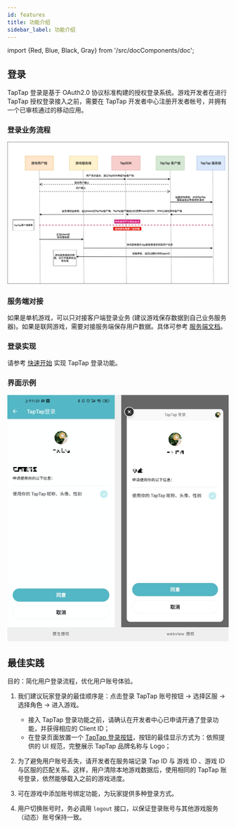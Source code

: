 ```yaml
---
id: features
title: 功能介绍
sidebar_label: 功能介绍
---
```

import {Red, Blue, Black, Gray} from '/src/docComponents/doc';

## 登录
TapTap 登录是基于 OAuth2.0 协议标准构建的授权登录系统。游戏开发者在进行 TapTap 授权登录接入之前，需要在 TapTap 开发者中心注册开发者帐号，并拥有一个已审核通过的移动应用。

### 登录业务流程
![](/img/tap_login.png)

### 服务端对接
如果是单机游戏，可以只对接客户端登录业务 (建议游戏保存数据到自己业务服务器)。如果是联网游戏，需要对接服务端保存用户数据。具体可参考 [服务端文档](/sdk/api/service/userinfo)。

### 登录实现
请参考 [快速开始](/sdk/) 实现 TapTap 登录功能。  

### 界面示例
![](/img/tap_taploginview.png)

<!-- ## 二、数据收集
如需开通，请联系我们的技术支持 QQ：3171097571 邮件：support@tapdb.com -->

## 最佳实践

目的：简化用户登录流程，优化用户账号体验。

1.  我们建议玩家登录的最佳顺序是：点击登录 TapTap 账号按钮 → 选择区服 → 选择角色 → 进入游戏。
    - 接入 TapTap 登录功能之前，请确认在开发者中心已申请开通了登录功能，并获得相应的 Client ID；
    - 在登录页面放置一个 [TapTap 登录按钮](/res/TapTapLoginButton.zip)，按钮的最佳显示方式为：<Red>依照提供的 UI 规范，完整展示 TapTap 品牌名称与 Logo</Red>；

2. 为了避免用户账号丢失，请开发者在服务端记录 Tap ID 与 游戏 ID 、游戏 ID 与区服的匹配关系。这样，用户清除本地游戏数据后，使用相同的 TapTap 账号登录，依然能够载入之前的游戏进度。

3. 可在游戏中添加账号绑定功能，为玩家提供多种登录方式。

4. 用户切换账号时，务必调用 `logout` 接口，以保证登录账号与其他游戏服务（动态）账号保持一致。
